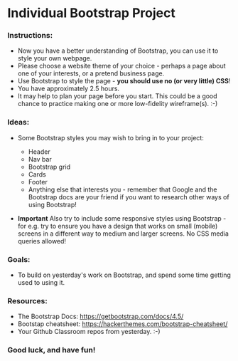 # Individual Bootstrap Project

### Instructions:

* Now you have a better understanding of Bootstrap, you can use it to style your own webpage.
* Please choose a website theme of your choice - perhaps a page about one of your interests, or a pretend business page.
* Use Bootstrap to style the page - **you should use no (or very little) CSS**!
* You have approximately 2.5 hours.
* It may help to plan your page before you start. This could be a good chance to practice making one or more low-fidelity wireframe(s). :-)

### Ideas:

* Some Bootstrap styles you may wish to bring in to your project:
    - Header
    - Nav bar
    - Bootstrap grid
    - Cards
    - Footer
    - Anything else that interests you - remember that Google and the Bootstrap docs are your friend if you want to research other ways of using Bootstrap!

* **Important** Also try to include some responsive styles using Bootstrap - for e.g. try to ensure you have a design that works on small (mobile) screens in a different way to medium and larger screens. No CSS media queries allowed!

### Goals:

* To build on yesterday's work on Bootstrap, and spend some time getting used to using it.

### Resources:

* The Bootstrap Docs: https://getbootstrap.com/docs/4.5/
* Bootstap cheatsheet: https://hackerthemes.com/bootstrap-cheatsheet/
* Your Github Classroom repos from yesterday. :-)

### Good luck, and have fun!


